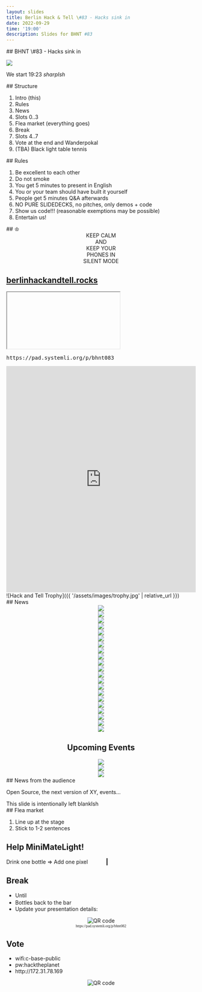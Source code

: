 ```yaml
---
layout: slides
title: Berlin Hack & Tell \#83 - Hacks sink in
date: 2022-09-29
time: '19:00'
description: Slides for BHNT #83
---
```


<section data-markdown>
## BHNT \#83 - Hacks sink in

![](/assets/images/083/intro.jpg)

We start 19:23 *sharpIsh*
</section>

<section data-markdown>
## Structure

1. Intro (this)
1. Rules
1. News
1. Slots 0..3
1. Flea market (everything goes)
1. Break
1. Slots 4..7
1. Vote at the end and Wanderpokal
1. (TBA) Black light table tennis
</section>

<section data-markdown>
## Rules

1. Be excellent to each other
2. Do not smoke
3. You get 5 minutes to present in English
4. You or your team should have built it yourself
5. People get 5 minutes Q&A afterwards
6. NO PURE SLIDEDECKS, no pitches, only demos + code
7. Show us code!!! (reasonable exemptions may be possible)
8. Entertain us!
</section>

<section data-markdown>
## &#9812;
<center>
KEEP CALM</br>
AND</br>
KEEP YOUR</br>
PHONES IN</br>
SILENT MODE</br>
</center>
</section>

<section>
<h2><a href="https://berlinhackandtell.rocks/">berlinhackandtell.rocks</a></h2>
<iframe class="stretch" data-src="https://berlinhackandtell.rocks"></iframe>
</section>

<section>
<pre>https://pad.systemli.org/p/bhnt083</pre>
<iframe name="embed_readwrite" src="https://pad.systemli.org/p/bhnt83?showControls=false&showChat=false&showLineNumbers=true&useMonospaceFont=true" width="100%" height="600" frameborder="0" class="stretch"></iframe>
</section>

<section data-markdown>
![Hack and Tell Trophy]({{ '/assets/images/trophy.jpg' | relative_url }})
</section>

<section data-markdown>
## News
</section>

<section>
<center>
<img src="/assets/images/083/musk.webp"/>
</center>
</section>

<section>
<center>
<img src="/assets/images/083/bird_free.png"/>
</center>
</section>

<section>
<center>
<img src="/assets/images/083/nestle.jpeg"/>
</center>
</section>


<section>
<center>
<img src="/assets/images/083/twitter_takeout.png"/>
</center>
</section>

<section>
<center>
<img src="/assets/images/083/bhnt_mastodon.png"/>
</center>
</section>

<section>
<center>
<img src="/assets/images/083/dverification.png"/>
</center>
</section>

<section>
<center>
<img src="/assets/images/083/devcon.jpeg"/>
</center>
</section>


<section>
<center>
<img src="/assets/images/083/sdp_devcon.png"/>
</center>
</section>

<section>
<center>
<img src="/assets/images/083/snowden.jpeg"/>
</center>
</section>

<section>
<center>
<img src="/assets/images/083/reddit_onion.jpeg"/>
</center>
</section>

<section>
<center>
<img src="/assets/images/083/fdroid.png"/>
</center>
</section>

<section>
<center>
<img src="/assets/images/083/kotlin.png"/>
</center>
</section>


<section>
<center>
<img src="/assets/images/083/ibug.jpeg"/>
</center>
</section>


<section>
<center>
<img src="/assets/images/083/keycard_plausible.png"/>
</center>
</section>






<section>
<center>
<img src="/assets/images/083/dex.jpeg"/>
</center>
</section>

<section>
<center>
<img src="/assets/images/083/crying_ape.jpeg"/>
</center>
</section>

<section>
<center>
<img src="/assets/images/083/nick_quiz.png"/>
</center>
</section>

<section>
<center>
<img src="/assets/images/083/nick_quiz2.png"/>
</center>
</section>

<section>
<center>
<img src="/assets/images/083/bhnt_sd.jpg"/>
</center>
</section>

<section>
<center>
<img src="/assets/images/083/bhnt_sd2.jpg"/>
</center>
</section>

<section>
<center>
<img src="/assets/images/083/artemis.jpeg"/>
</center>
</section>

<section>
<center>
<h1>Upcoming Events</h1>
</center>
</section>


<section>
<center>
<img src="/assets/images/083/android.png"/>
</center>
</section>

<section>
<center>
<img src="/assets/images/083/ethindia.png"/>
</center>
</section>



<section>
<center>
<img src="/assets/images/083/hip.svg"/>
</center>
</section>

<section data-markdown>
## News from the audience

Open Source, the next version of XY, events...
</section>

<section data-markdown>
This slide is intentionally left blankIsh
</section>

<section data-markdown>
## Flea market

1. Line up at the stage
2. Stick to 1-2 sentences
</section>

<section>
<h2>Help MiniMateLight!</h2>
Drink one bottle => Add one pixel
<canvas id="bottles" width="800" height="320" style="border:1px solid black;margin:50px"></canvas>
<script>
    // Thanks Clujio https://stackoverflow.com/a/44488640/388127 CC BY-SA 3.0
    var canvas = document.getElementById('bottles');
    var context = canvas.getContext('2d');
    var sizeX = canvas.width / 40;
    var sizeY = canvas.height / 16;
    var total = 170;
    var count = 0;
    for (var j = 0; j < 16; j++) { // rows
        for (var i = 0; i < 40; i++) { // columns
            context.beginPath();
            context.arc(sizeX * (i+0.5), sizeY * (j+0.5), sizeX / Math.PI, 0, 2 * Math.PI, false);
            context.fillStyle = total > count ? 'green' : 'red';
            context.fill();
            count++;
        }
    }
</script>
</section>

<section>
<h2>Break</h2>

<ul>
<li>Until <input style="margin-left: 0.2em; font-size: 100%; width: 4em; border: 1px solid white; background-color: transparent; color: white; text-align: center;"></li>
<li>Bottles back to the bar</li>
<li>Update your presentation details:</li>
</ul>
<center>
<img src="http://api.qrserver.com/v1/create-qr-code/?color=000000&amp;bgcolor=FFFFFF&amp;data=http%3A%2F%2Fpad.systemli.org%2Fp%2Fbhnt082&amp;qzone=1&amp;margin=0&amp;size=300x300&amp;ecc=L" alt="QR code">
<div style="font-family: mono; font-size: 70%;">https://pad.systemli.org/p/bhnt082</div>
</center>
</section>

<section>
<h2>Vote</h2>

<ul>
<li>wifi:c-base-public</li>
<li>pw:hacktheplanet</li>
<li>http://172.31.78.169</li>
</ul>
<center>
<img src="http://api.qrserver.com/v1/create-qr-code/?color=000000&amp;bgcolor=FFFFFF&amp;data=http%3A%2F%2F172.31.78.169&amp;qzone=1&amp;margin=0&amp;size=400x400&amp;ecc=L" alt="QR code">
</center>
</section>
